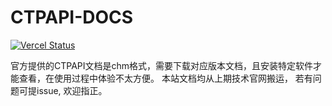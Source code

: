 # CTPAPI-DOCS
[![Vercel Status](https://img.shields.io/github/deployments/jedore/ctpapi-docs/Production?logo=Vercel&label=Vercel)](https://ctpapi.jedore.top)

官方提供的CTPAPI文档是chm格式，需要下载对应版本文档，且安装特定软件才能查看，在使用过程中体验不太方便。 本站文档均从上期技术官网搬运， 若有问题可提issue, 欢迎指正。
